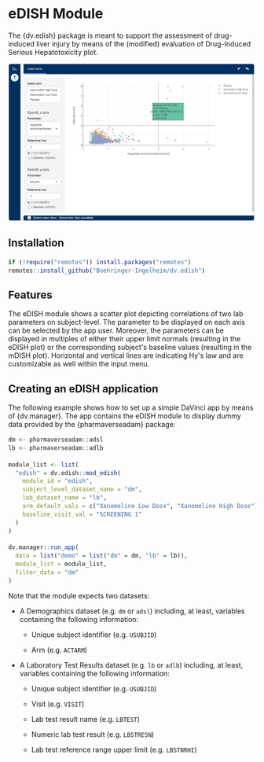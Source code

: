 # eDISH Module

The {dv.edish} package is meant to support the assessment of drug-induced liver injury 
by means of the (modified) evaluation of Drug-Induced Serious Hepatotoxicity plot.

![](man/figures/full_app.png)

## Installation

``` r
if (!require("remotes")) install.packages("remotes")
remotes::install_github("Boehringer-Ingelheim/dv.edish")
```

## Features

The eDISH module shows a scatter plot depicting correlations of two lab parameters on subject-level. 
The parameter to be displayed on each axis can be selected by the app user. 
Moreover, the parameters can be displayed in multiples of either their upper limit normals 
(resulting in the eDISH plot) or the corresponding subject's baseline values (resulting in the mDISH plot). 
Horizontal and vertical lines are indicating Hy's law and are customizable as well within the input menu.


## Creating an eDISH application

The following example shows how to set up a simple DaVinci app by means of {dv.manager}. 
The app contains the eDISH module to display dummy data provided by the {pharmaverseadam} package: 


``` r
dm <- pharmaverseadam::adsl
lb <- pharmaverseadam::adlb
  
module_list <- list(
  "edish" = dv.edish::mod_edish(
    module_id = "edish",
    subject_level_dataset_name = "dm",
    lab_dataset_name = "lb",
    arm_default_vals = c("Xanomeline Low Dose", "Xanomeline High Dose"),
    baseline_visit_val = "SCREENING 1"
  )
)

dv.manager::run_app(
  data = list("demo" = list("dm" = dm, "lb" = lb)),
  module_list = module_list,
  filter_data = "dm"
)
```

Note that the module expects two datasets: 

- A Demographics dataset (e.g. `dm` or `adsl`) including, at least, variables containing the following information:

  - Unique subject identifier (e.g. `USUBJID`)
  
  - Arm (e.g. `ACTARM`)
  
- A Laboratory Test Results dataset (e.g. `lb` or `adlb`) including, at least, variables containing the following information:

  - Unique subject identifier (e.g. `USUBJID`)
  
  - Visit (e.g. `VISIT`)
  
  - Lab test result name (e.g. `LBTEST`)
  
  - Numeric lab test result (e.g. `LBSTRESN`)
  
  - Lab test reference range upper limit (e.g. `LBSTNRHI`)
  

